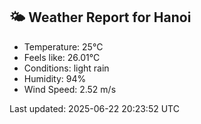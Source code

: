 <!-- WEATHER-START -->
## 🌤 Weather Report for Hanoi

- Temperature: 25°C
- Feels like: 26.01°C
- Conditions: light rain
- Humidity: 94%
- Wind Speed: 2.52 m/s

Last updated: 2025-06-22 20:23:52 UTC
<!-- WEATHER-END -->
